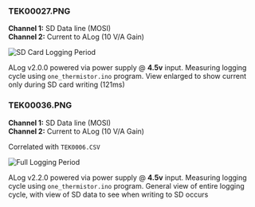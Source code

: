 ### TEK00027.PNG
**Channel 1:** SD Data line (MOSI)  
**Channel 2:** Current to ALog (10 V/A Gain)

![SD Card Logging Period](TEK00027.png "SD Card Logging Period")

ALog v2.0.0 powered via power supply @ **4.5v** input. Measuring logging cycle using `one_thermistor.ino` program. View enlarged to show current only during SD card writing (121ms)

### TEK00036.PNG
**Channel 1:** SD Data line (MOSI)  
**Channel 2:** Current to ALog (10 V/A Gain)

Correlated with `TEK0006.CSV`

![Full Logging Period](TEK00027.png "Full Logging Period")

ALog v2.2.0 powered via power supply @ **4.5v** input. Measuring logging cycle using `one_thermistor.ino` program. General view of entire logging cycle, with view of SD data to see when writing to SD occurs 